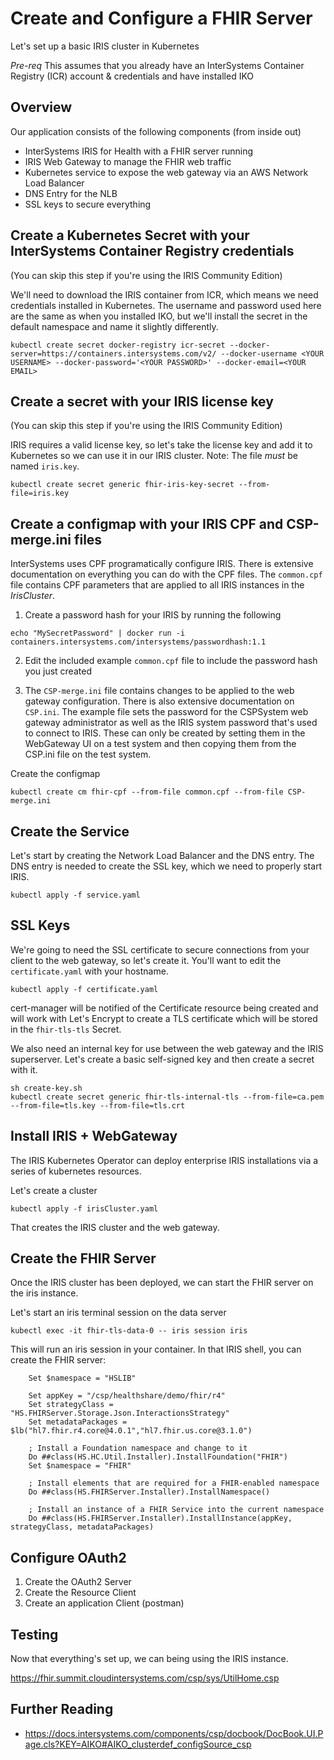 # Create and Configure a FHIR Server

Let's set up a basic IRIS cluster in Kubernetes

*Pre-req* This assumes that you already have an InterSystems Container Registry (ICR) account & credentials and have installed IKO


## Overview

Our application consists of the following components (from inside out)

- InterSystems IRIS for Health with a FHIR server running
- IRIS Web Gateway to manage the FHIR web traffic
- Kubernetes service to expose the web gateway via an AWS Network Load Balancer
- DNS Entry for the NLB
- SSL keys to secure everything

## Create a Kubernetes Secret with your InterSystems Container Registry credentials

(You can skip this step if you're using the IRIS Community Edition)

We'll need to download the IRIS container from ICR, which means we need credentials installed in Kubernetes.  The username and password used here are the same as when you installed IKO, but we'll install the secret in the default namespace and name it slightly differently.

```
kubectl create secret docker-registry icr-secret --docker-server=https://containers.intersystems.com/v2/ --docker-username <YOUR USERNAME> --docker-password='<YOUR PASSWORD>' --docker-email=<YOUR EMAIL>
```

## Create a secret with your IRIS license key

(You can skip this step if you're using the IRIS Community Edition)

IRIS requires a valid license key, so let's take the license key and add it to Kubernetes so we can use it in our IRIS cluster.  Note:  The file *must* be named `iris.key`.

```
kubectl create secret generic fhir-iris-key-secret --from-file=iris.key
```

## Create a configmap with your IRIS CPF and CSP-merge.ini files

InterSystems uses CPF programatically configure IRIS.  There is extensive documentation on everything you can do with the CPF files.  The `common.cpf` file contains CPF parameters that are applied to all IRIS instances in the _IrisCluster_.  

1. Create a password hash for your IRIS by running the following
```
echo "MySecretPassword" | docker run -i containers.intersystems.com/intersystems/passwordhash:1.1
```

2. Edit the included example `common.cpf` file to include the password hash you just created

3. The `CSP-merge.ini` file contains changes to be applied to the web gateway configuration.  There is also extensive documentation on `CSP.ini`.  The example file sets the password for the CSPSystem web gateway administrator as well as the IRIS system password that's used to connect to IRIS.  These can only be created by setting them in the WebGateway UI on a test system and then copying them from the CSP.ini file on the test system.

Create the configmap
```
kubectl create cm fhir-cpf --from-file common.cpf --from-file CSP-merge.ini
```

## Create the Service

Let's start by creating the Network Load Balancer and the DNS entry.  The DNS entry is needed to create the SSL key, which we need to properly start IRIS.

```
kubectl apply -f service.yaml
```

## SSL Keys

We're going to need the SSL certificate to secure connections from your client to the web gateway, so let's create it.  You'll want to edit the `certificate.yaml` with your hostname.

```
kubectl apply -f certificate.yaml
```

cert-manager will be notified of the Certificate resource being created and will work with Let's Encrypt to create a TLS certificate which will be stored in the `fhir-tls-tls` Secret.

We also need an internal key for use between the web gateway and the IRIS superserver.  Let's create a basic self-signed key and then create a secret with it.

```
sh create-key.sh
kubectl create secret generic fhir-tls-internal-tls --from-file=ca.pem --from-file=tls.key --from-file=tls.crt
```

## Install IRIS + WebGateway

The IRIS Kubernetes Operator can deploy enterprise IRIS installations via a series of kubernetes resources.

Let's create a cluster
```
kubectl apply -f irisCluster.yaml
```

That creates the IRIS cluster and the web gateway.

## Create the FHIR Server

Once the IRIS cluster has been deployed, we can start the FHIR server on the iris instance.

Let's start an iris terminal session on the data server

```
kubectl exec -it fhir-tls-data-0 -- iris session iris
```

This will run an iris session in your container.  In that IRIS shell, you can create the FHIR server:

```
    Set $namespace = "HSLIB"

    Set appKey = "/csp/healthshare/demo/fhir/r4"
    Set strategyClass = "HS.FHIRServer.Storage.Json.InteractionsStrategy"
    Set metadataPackages = $lb("hl7.fhir.r4.core@4.0.1","hl7.fhir.us.core@3.1.0")

    ; Install a Foundation namespace and change to it
    Do ##class(HS.HC.Util.Installer).InstallFoundation("FHIR")
    Set $namespace = "FHIR"

    ; Install elements that are required for a FHIR-enabled namespace
    Do ##class(HS.FHIRServer.Installer).InstallNamespace()

    ; Install an instance of a FHIR Service into the current namespace
    Do ##class(HS.FHIRServer.Installer).InstallInstance(appKey, strategyClass, metadataPackages)
```

## Configure OAuth2

1. Create the OAuth2 Server
2. Create the Resource Client
3. Create an application Client (postman)


## Testing

Now that everything's set up, we can being using the IRIS instance. 

https://fhir.summit.cloudintersystems.com/csp/sys/UtilHome.csp


## Further Reading
* https://docs.intersystems.com/components/csp/docbook/DocBook.UI.Page.cls?KEY=AIKO#AIKO_clusterdef_configSource_csp
